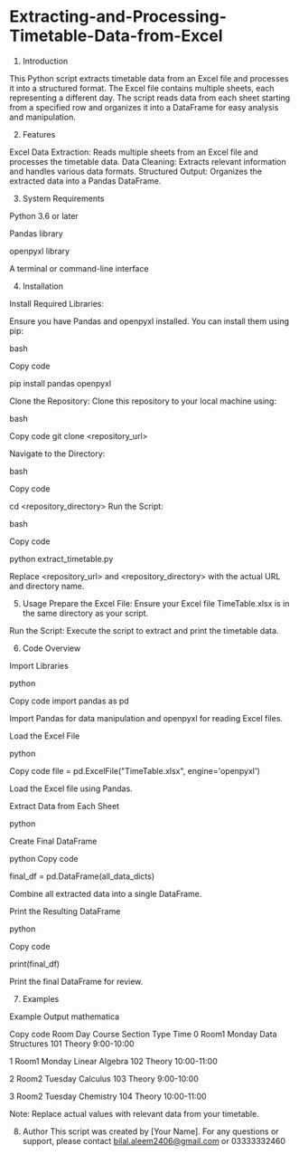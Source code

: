 # Extracting-and-Processing-Timetable-Data-from-Excel

1. Introduction

This Python script extracts timetable data from an Excel file and processes it into a structured format. The Excel file contains multiple sheets, each representing a different day. The script reads data from each sheet starting from a specified row and organizes it into a DataFrame for easy analysis and manipulation.

2. Features

Excel Data Extraction: Reads multiple sheets from an Excel file and processes the timetable data.
Data Cleaning: Extracts relevant information and handles various data formats.
Structured Output: Organizes the extracted data into a Pandas DataFrame.

3. System Requirements

Python 3.6 or later

Pandas library

openpyxl library

A terminal or command-line interface

4. Installation

Install Required Libraries:

Ensure you have Pandas and openpyxl installed. You can install them using pip:

bash

Copy code

pip install pandas openpyxl

Clone the Repository: Clone this repository to your local machine using:



bash


Copy code
git clone <repository_url>

Navigate to the Directory:




bash

Copy code

cd <repository_directory>
Run the Script:



bash

Copy code

python extract_timetable.py

Replace <repository_url> and <repository_directory> with the actual URL and directory name.



5. Usage
Prepare the Excel File: Ensure your Excel file TimeTable.xlsx is in the same directory as your script.



Run the Script: Execute the script to extract and print the timetable data.



6. Code Overview

Import Libraries

python

Copy code
import pandas as pd

Import Pandas for data manipulation and openpyxl for reading Excel files.



Load the Excel File

python

Copy code
file = pd.ExcelFile("TimeTable.xlsx", engine='openpyxl')

Load the Excel file using Pandas.

Extract Data from Each Sheet

python



Create Final DataFrame

python
Copy code

final_df = pd.DataFrame(all_data_dicts)

Combine all extracted data into a single DataFrame.

Print the Resulting DataFrame

python

Copy code

print(final_df)

Print the final DataFrame for review.

7. Examples

Example Output
mathematica

Copy code
    Room       Day                Course Section   Type        Time
0  Room1  Monday   Data Structures    101 Theory    9:00-10:00

1  Room1  Monday     Linear Algebra    102 Theory  10:00-11:00

2  Room2  Tuesday         Calculus     103 Theory    9:00-10:00

3  Room2  Tuesday        Chemistry     104 Theory  10:00-11:00

Note: Replace actual values with relevant data from your timetable.



8. Author
This script was created by [Your Name]. For any questions or support, please contact bilal.aleem2406@gmail.com or 03333332460


